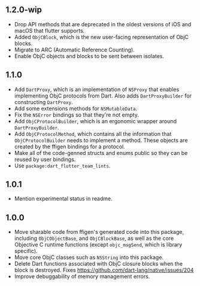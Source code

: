## 1.2.0-wip

- Drop API methods that are deprecated in the oldest versions of iOS and macOS
  that flutter supports.
- Added `ObjCBlock`, which is the new user-facing representation of ObjC blocks.
- Migrate to ARC (Automatic Reference Counting).
- Enable ObjC objects and blocks to be sent between isolates.

## 1.1.0

- Add `DartProxy`, which is an implementation of `NSProxy` that enables
  implementing ObjC protocols from Dart. Also adds `DartProxyBuilder` for
  constructing `DartProxy`.
- Add some extensions methods for `NSMutableData`.
- Fix the `NSError` bindings so that they're not empty.
- Add `ObjCProtocolBuilder`, which is an ergonomic wrapper around
  `DartProxyBuilder`.
- Add `ObjCProtocolMethod`, which contains all the information that
  `ObjCProtocolBuilder` needs to implement a method. These objects are created
  by the ffigen bindings for a protocol.
- Make all of the code-genned structs and enums public so they can be reused by
  user bindings.
- Use `package:dart_flutter_team_lints`.

## 1.0.1

- Mention experimental status in readme.

## 1.0.0

- Move sharable code from ffigen's generated code into this package, including
  `ObjCObjectBase`, and `ObjCBlockBase`, as well as the core Objective C runtime
  functions (except `objc_msgSend`, which is library specific).
- Move core ObjC classes such as `NSString` into this package.
- Delete Dart functions associated with ObjC closure blocks when the block is
  destroyed. Fixes https://github.com/dart-lang/native/issues/204
- Improve debuggability of memory management errors.
